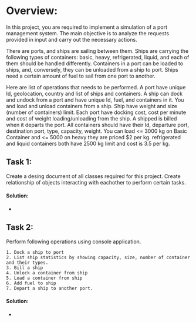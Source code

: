 
# Overview:

In this project, you are required to implement a simulation of a port management system. The main objective is to analyze the requests provided in input and carry out the necessary actions.

There are ports, and ships are sailing between them. Ships are carrying the following types of containers: basic, heavy, refrigerated, liquid, and each of them should be handled differently. Containers in a port can be loaded to ships, and, conversely, they can be unloaded from a ship to port. Ships need a certain amount of fuel to sail from one port to another.

Here are list of operations that needs to be performed. 
A port have unique Id, geolocation, country and list of ships and containers. 
A ship can dock and undock from a port and have unique Id, fuel, and containers in it. You and load and unload containers from a ship. Ship have weight and size (number of containers) limit. Each port have docking cost, cost per minute and cost of weight loading/unloading from the ship. A shipped is billed when it departs the port. 
All containers should have their Id, departure port, destination port, type, capacity, weight.
You can load <= 3000 kg on Basic Container and <= 5000 on heavy they are priced $2 per kg. refrigerated and liquid containers both have 2500 kg limit and cost is 3.5 per kg. 


## Task 1:
Create a desing document of all classes required for this project. Create relationship of objects interacting with eachother to perform certain tasks. 

#### Solution: 
- 


## Task 2:
Perform following operations using console application. 

    1. Dock a ship to port
    2. List ship statistics by showing capacity, size, number of container and their types. 
    3. Bill a ship
    4. Unlock a container from ship
    5. Load a container from ship
    6. Add fuel to ship
    7. Depart a ship to another port. 

#### Solution: 
- 
